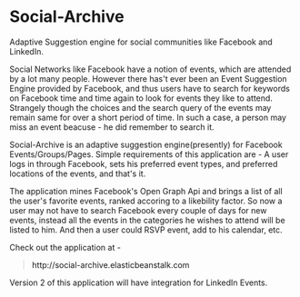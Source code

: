 Social-Archive
==============

Adaptive Suggestion engine for social communities like Facebook and LinkedIn.



Social Networks like Facebook have a notion of events, which are attended by a lot many people.
However there has't ever been an Event Suggestion Engine provided by Facebook, and thus users have to search for 
keywords on Facebook time and time again to look for events they like to attend. Strangely though the choices and the search query of the events may remain same for over a short period of time. In such a case, a person may miss an event beacuse - he did remember to search it.

Social-Archive is an adaptive suggestion engine(presently) for Facebook Events/Groups/Pages.  Simple requirements of this application are - 
A user logs in through Facebook, sets his preferred event types, and preferred locations of the events, and that's it.

The application mines Facebook's Open Graph Api and brings a list of all the user's favorite events, ranked accoring to a likebility factor. So now a user may not have to search Facebook every couple of days for new events, instead all the events in the categories he wishes to attend will be listed to him. And then a user could RSVP event, add to his calendar, etc.

Check out the application at - 

<blockquote><a hraf = "http://social-archive.elasticbeanstalk.com">http://social-archive.elasticbeanstalk.com</a></blockquote>


Version 2 of this application will have integration for LinkedIn Events.